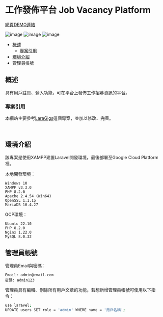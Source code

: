 # 工作發佈平台 Job Vacancy Platform

[網頁DEMO連結](http://jobvacancyplatform.ddns.net/)

![image](https://imgur.com/uztd3RA.jpg)
![image](https://imgur.com/RKMFDi6.jpg)
![image](https://imgur.com/nlkF1xG.jpg)


* [概述](#overview)  
  * [專案引用](#site)  
* [環境介紹](#introduce)  
* [管理員帳號](#admin)
  

<h2 id="overview">概述</h2>

具有用戶註冊、登入功能，可在平台上發佈工作招募資訊的平台。


<h3 id="site">專案引用</h3>

本網站主要參考[LaraGigs](https://github.com/bradtraversy/laragigs/)這個專案，並加以修改、完善。

<br>

<h2 id="introduce">環境介紹</h2>  

該專案是使用XAMPP建置Laravel開發環境，最後部署至Google Cloud Platform裡。

本地開發環境：

```
Windows 10
XAMPP v3.3.0
PHP 8.2.0
Apache 2.4.54 (Win64)
OpenSSL 1.1.1p
MariaDB 10.4.27
```

GCP環境：

```
Ubuntu 22.10
PHP 8.2.0
Nginx 1.22.0
MySQL 8.0.32
```

<h2 id="admin">管理員帳號</h2>

管理員Email與密碼：

```
Email: admin@email.com
密碼: admin123
```

管理員具有編輯、刪除所有用戶文章的功能，若想新增管理員帳號可使用以下指令：

```bash
use laravel;
UPDATE users SET role = 'admin' WHERE name = '用戶名稱';
```
